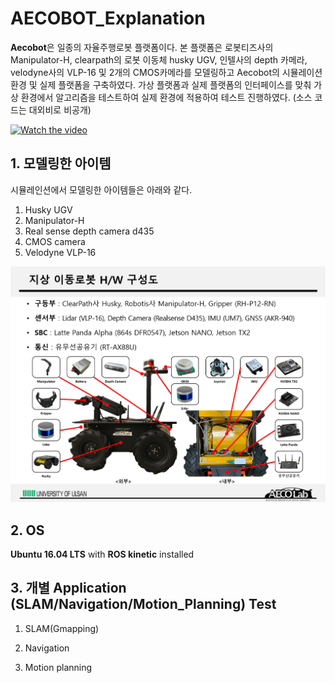 # AECOBOT_Explanation

**Aecobot**은 일종의 자율주행로봇 플랫폼이다. 본 플랫폼은 로봇티즈사의 Manipulator-H, clearpath의 로봇 이동체 husky UGV, 인텔사의 depth 카메라, 
velodyne사의 VLP-16 및 2개의 CMOS카메라를 모델링하고 Aecobot의 시뮬레이션 환경 및 실제 플랫폼을 구축하였다. 가상 플랫폼과 실제 플랫폼의 인터페이스를 맞춰 가상 환경에서 알고리즘을 테스트하여 실제 환경에 적용하여 테스트 진행하였다. (소스 코드는 대외비로 비공개)

[![Watch the video](https://i.imgur.com/vKb2F1B.png)](https://youtu.be/6dMNyTeqqLY)

## 1. 모델링한 아이템

시뮬레인션에서 모델링한 아이템들은 아래와 같다. 
1. Husky UGV
2. Manipulator-H
3. Real sense depth camera d435
4. CMOS camera
5. Velodyne VLP-16

![H/W picture](https://github.com/YDK18/AECOBOT_Explanation/blob/master/picture/1.png)

## 2. OS
**Ubuntu 16.04 LTS** with **ROS kinetic** installed

## 3. 개별 Application (SLAM/Navigation/Motion_Planning) Test
1. SLAM(Gmapping)


2. Navigation


3. Motion planning
